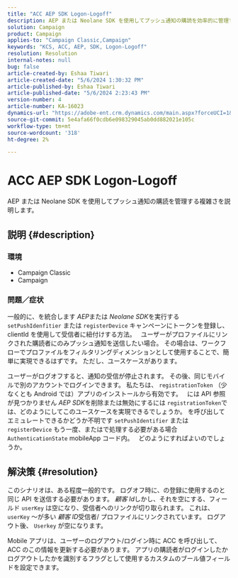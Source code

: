 ```yaml
---
title: "ACC AEP SDK Logon-Logoff"
description: AEP または Neolane SDK を使用してプッシュ通知の購読を効率的に管理する方法を説明します。
solution: Campaign
product: Campaign
applies-to: "Campaign Classic,Campaign"
keywords: "KCS, ACC, AEP, SDK, Logon-Logoff"
resolution: Resolution
internal-notes: null
bug: false
article-created-by: Eshaa Tiwari
article-created-date: "5/6/2024 1:30:32 PM"
article-published-by: Eshaa Tiwari
article-published-date: "5/6/2024 2:23:43 PM"
version-number: 4
article-number: KA-16023
dynamics-url: "https://adobe-ent.crm.dynamics.com/main.aspx?forceUCI=1&pagetype=entityrecord&etn=knowledgearticle&id=d17ca6ca-ac0b-ef11-9f8a-6045bd006793"
source-git-commit: 5e4afa66f0cdb6e098329045ab0dd882021e105c
workflow-type: tm+mt
source-wordcount: '318'
ht-degree: 2%

---
```


# ACC AEP SDK Logon-Logoff


AEP または Neolane SDK を使用してプッシュ通知の購読を管理する複雑さを説明します。

## 説明 {#description}


### <b>環境</b>

- Campaign Classic
- Campaign


### <b>問題／症状</b>

一般的に、を統合します *AEP*&#x200B;または *Neolane SDK*&#x200B;を実行する `setPushIdenfitier` または `registerDevice` キャンペーンにトークンを登録し、clientId を使用して受信者に紐付けする方法。
 
ユーザーがプロファイルにリンクされた購読者にのみプッシュ通知を送信したい場合。 その場合は、ワークフローでプロファイルをフィルタリングディメンションとして使用することで、簡単に実現できるはずです。 ただし、ユースケースがあります。

ユーザーがログオフすると、通知の受信が停止されます。 その後、同じモバイルで別のアカウントでログインできます。 私たちは、 `registrationToken` （少なくとも Android では）アプリのインストールから有効です。
 
には API 参照が見つかりません *AEP SDK*&#x200B;を削除または無効にするには `registrationToken`では、どのようにしてこのユースケースを実現できるでしょうか。 を呼び出してエミュレートできるかどうか不明です `setPushIdentifier` または `registerDevice` もう一度、またはで処理する必要がある場合 `AuthenticationState` mobileApp コード内。
 
どのようにすればよいのでしょうか。


## 解決策 {#resolution}


このシナリオは、ある程度一般的です。 ログオフ時に、の登録に使用するのと同じ API を送信する必要があります。 *顧客 Id*&#x200B;しかし、それを空にする、フィールド `userKey` は空になり、受信者へのリンクが切り取られます。 これは、 `userKey` ～が多い *顧客 ID*&#x200B;受信者/ プロファイルにリンクされています。 ログアウト後、 `Userkey` が空になります。

Mobile アプリは、ユーザーのログアウト/ログイン時に ACC を呼び出して、ACC のこの情報を更新する必要があります。 アプリの購読者がログインしたかログアウトしたかを識別するフラグとして使用するカスタムのブール値フィールドを設定できます。
